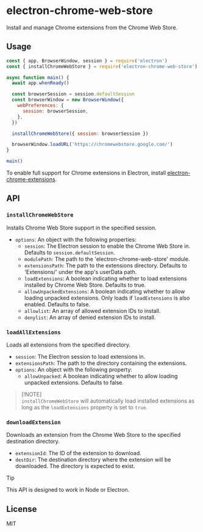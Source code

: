 # electron-chrome-web-store

Install and manage Chrome extensions from the Chrome Web Store.

## Usage

```js
const { app, BrowserWindow, session } = require('electron')
const { installChromeWebStore } = require('electron-chrome-web-store')

async function main() {
  await app.whenReady()

  const browserSession = session.defaultSession
  const browserWindow = new BrowserWindow({
    webPreferences: {
      session: browserSession,
    },
  })

  installChromeWebStore({ session: browserSession })

  browserWindow.loadURL('https://chromewebstore.google.com/')
}

main()
```

To enable full support for Chrome extensions in Electron, install [electron-chrome-extensions](https://www.npmjs.com/package/electron-chrome-extensions).

## API

### `installChromeWebStore`

Installs Chrome Web Store support in the specified session.

- `options`: An object with the following properties:
  - `session`: The Electron session to enable the Chrome Web Store in. Defaults to `session.defaultSession`.
  - `modulePath`: The path to the 'electron-chrome-web-store' module.
  - `extensionsPath`: The path to the extensions directory. Defaults to 'Extensions/' under the app's userData path.
  - `loadExtensions`: A boolean indicating whether to load extensions installed by Chrome Web Store. Defaults to true.
  - `allowUnpackedExtensions`: A boolean indicating whether to allow loading unpacked extensions. Only loads if `loadExtensions` is also enabled. Defaults to false.
  - `allowlist`: An array of allowed extension IDs to install.
  - `denylist`: An array of denied extension IDs to install.

### `loadAllExtensions`

Loads all extensions from the specified directory.

- `session`: The Electron session to load extensions in.
- `extensionsPath`: The path to the directory containing the extensions.
- `options`: An object with the following property:
  - `allowUnpacked`: A boolean indicating whether to allow loading unpacked extensions. Defaults to false.

> [!NOTE] \
> `installChromeWebStore` will automatically load installed extensions as long as the `loadExtensions` property is set to `true`.

### `downloadExtension`

Downloads an extension from the Chrome Web Store to the specified destination directory.

- `extensionId`: The ID of the extension to download.
- `destDir`: The destination directory where the extension will be downloaded. The directory is expected to exist.

> [!TIP]
> This API is designed to work in Node or Electron.

## License

MIT
